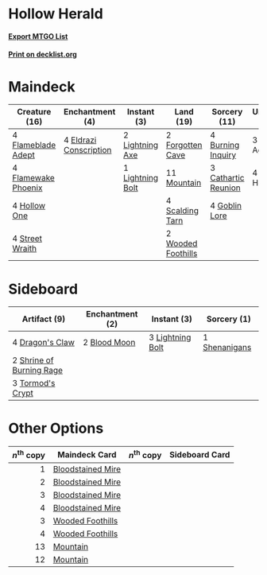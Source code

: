 # Hollow Herald

#### [Export MTGO List](../collection/Hollow%20Herald/Hollow%20Herald.txt)
#### [Print on decklist.org](http://decklist.org/?deckmain=4%09Burning%20Inquiry%0A3%09Cathartic%20Reunion%0A4%09Eldrazi%20Conscription%0A4%09Flameblade%20Adept%0A4%09Flamewake%20Phoenix%0A2%09Forgotten%20Cave%0A4%09Goblin%20Lore%0A4%09Hollow%20One%0A2%09Lightning%20Axe%0A1%09Lightning%20Bolt%0A11%09Mountain%0A3%09Ox%20of%20Agonas%0A4%09Scalding%20Tarn%0A4%09Storm%20Herald%0A4%09Street%20Wraith%0A2%09Wooded%20Foothills&deckside=2%09Blood%20Moon%0A4%09Dragon's%20Claw%0A3%09Lightning%20Bolt%0A1%09Shenanigans%0A2%09Shrine%20of%20Burning%20Rage%0A3%09Tormod's%20Crypt)
# Maindeck

|                                        Creature (16)                                         |                                         Enchantment (4)                                         |                                       Instant (3)                                        |                                          Land (19)                                          |                                         Sorcery (11)                                         | Unknown (7)  |
|----------------------------------------------------------------------------------------------|-------------------------------------------------------------------------------------------------|------------------------------------------------------------------------------------------|---------------------------------------------------------------------------------------------|----------------------------------------------------------------------------------------------|--------------|
|4 [Flameblade Adept](http://gatherer.wizards.com/Pages/Card/Details.aspx?multiverseid=426833) |4 [Eldrazi Conscription](http://gatherer.wizards.com/Pages/Card/Details.aspx?multiverseid=193492)|2 [Lightning Axe](http://gatherer.wizards.com/Pages/Card/Details.aspx?multiverseid=409925)|2 [Forgotten Cave](http://gatherer.wizards.com/Pages/Card/Details.aspx?multiverseid=376344)  |4 [Burning Inquiry](http://gatherer.wizards.com/Pages/Card/Details.aspx?multiverseid=191096)  |3 Ox of Agonas|
|4 [Flamewake Phoenix](http://gatherer.wizards.com/Pages/Card/Details.aspx?multiverseid=391834)|                                                                                                 |1 [Lightning Bolt](http://gatherer.wizards.com/Pages/Card/Details.aspx?multiverseid=806)  |11 [Mountain](http://gatherer.wizards.com/Pages/Card/Details.aspx?multiverseid=439859)       |3 [Cathartic Reunion](http://gatherer.wizards.com/Pages/Card/Details.aspx?multiverseid=417682)|4 Storm Herald|
|4 [Hollow One](http://gatherer.wizards.com/Pages/Card/Details.aspx?multiverseid=430852)       |                                                                                                 |                                                                                          |4 [Scalding Tarn](http://gatherer.wizards.com/Pages/Card/Details.aspx?multiverseid=405107)   |4 [Goblin Lore](http://gatherer.wizards.com/Pages/Card/Details.aspx?multiverseid=135221)      |              |
|4 [Street Wraith](http://gatherer.wizards.com/Pages/Card/Details.aspx?multiverseid=442097)    |                                                                                                 |                                                                                          |2 [Wooded Foothills](http://gatherer.wizards.com/Pages/Card/Details.aspx?multiverseid=405116)|                                                                                              |              |


# Sideboard

|                                           Artifact (9)                                            |                                   Enchantment (2)                                    |                                      Instant (3)                                       |                                      Sorcery (1)                                       |
|---------------------------------------------------------------------------------------------------|--------------------------------------------------------------------------------------|----------------------------------------------------------------------------------------|----------------------------------------------------------------------------------------|
|4 [Dragon's Claw](http://gatherer.wizards.com/Pages/Card/Details.aspx?multiverseid=129527)         |2 [Blood Moon](http://gatherer.wizards.com/Pages/Card/Details.aspx?multiverseid=45386)|3 [Lightning Bolt](http://gatherer.wizards.com/Pages/Card/Details.aspx?multiverseid=806)|1 [Shenanigans](http://gatherer.wizards.com/Pages/Card/Details.aspx?multiverseid=464095)|
|2 [Shrine of Burning Rage](http://gatherer.wizards.com/Pages/Card/Details.aspx?multiverseid=218018)|                                                                                      |                                                                                        |                                                                                        |
|3 [Tormod's Crypt](http://gatherer.wizards.com/Pages/Card/Details.aspx?multiverseid=389723)        |                                                                                      |                                                                                        |                                                                                        |


# Other Options

|*n*<sup>th</sup> copy|                                       Maindeck Card                                        |*n*<sup>th</sup> copy|Sideboard Card|
|--------------------:|--------------------------------------------------------------------------------------------|---------------------|--------------|
|                    1|[Bloodstained Mire](http://gatherer.wizards.com/Pages/Card/Details.aspx?multiverseid=405094)|                     |              |
|                    2|[Bloodstained Mire](http://gatherer.wizards.com/Pages/Card/Details.aspx?multiverseid=405094)|                     |              |
|                    3|[Bloodstained Mire](http://gatherer.wizards.com/Pages/Card/Details.aspx?multiverseid=405094)|                     |              |
|                    4|[Bloodstained Mire](http://gatherer.wizards.com/Pages/Card/Details.aspx?multiverseid=405094)|                     |              |
|                    3|[Wooded Foothills](http://gatherer.wizards.com/Pages/Card/Details.aspx?multiverseid=405116) |                     |              |
|                    4|[Wooded Foothills](http://gatherer.wizards.com/Pages/Card/Details.aspx?multiverseid=405116) |                     |              |
|                   13|[Mountain](http://gatherer.wizards.com/Pages/Card/Details.aspx?multiverseid=439859)         |                     |              |
|                   12|[Mountain](http://gatherer.wizards.com/Pages/Card/Details.aspx?multiverseid=439859)         |                     |              |

